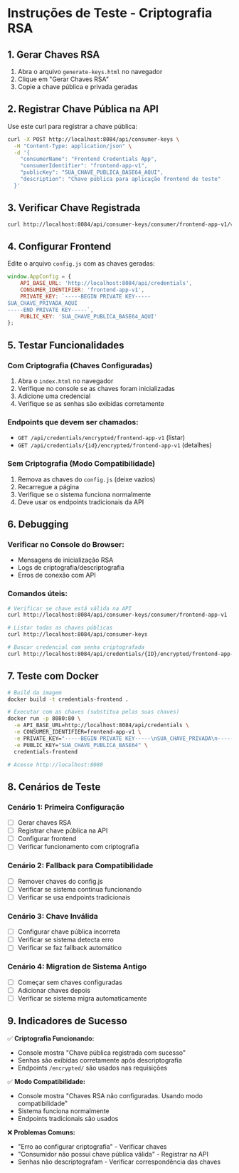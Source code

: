 # Instruções de Teste - Criptografia RSA

## 1. Gerar Chaves RSA

1. Abra o arquivo `generate-keys.html` no navegador
2. Clique em "Gerar Chaves RSA"
3. Copie a chave pública e privada geradas

## 2. Registrar Chave Pública na API

Use este curl para registrar a chave pública:

```bash
curl -X POST http://localhost:8084/api/consumer-keys \
  -H "Content-Type: application/json" \
  -d '{
    "consumerName": "Frontend Credentials App",
    "consumerIdentifier": "frontend-app-v1",
    "publicKey": "SUA_CHAVE_PUBLICA_BASE64_AQUI",
    "description": "Chave pública para aplicação frontend de teste"
  }'
```

## 3. Verificar Chave Registrada

```bash
curl http://localhost:8084/api/consumer-keys/consumer/frontend-app-v1/valid
```

## 4. Configurar Frontend

Edite o arquivo `config.js` com as chaves geradas:

```javascript
window.AppConfig = {
    API_BASE_URL: 'http://localhost:8084/api/credentials',
    CONSUMER_IDENTIFIER: 'frontend-app-v1',
    PRIVATE_KEY: `-----BEGIN PRIVATE KEY-----
SUA_CHAVE_PRIVADA_AQUI
-----END PRIVATE KEY-----`,
    PUBLIC_KEY: 'SUA_CHAVE_PUBLICA_BASE64_AQUI'
};
```

## 5. Testar Funcionalidades

### Com Criptografia (Chaves Configuradas)
1. Abra o `index.html` no navegador
2. Verifique no console se as chaves foram inicializadas
3. Adicione uma credencial
4. Verifique se as senhas são exibidas corretamente

### Endpoints que devem ser chamados:
- `GET /api/credentials/encrypted/frontend-app-v1` (listar)
- `GET /api/credentials/{id}/encrypted/frontend-app-v1` (detalhes)

### Sem Criptografia (Modo Compatibilidade)
1. Remova as chaves do `config.js` (deixe vazios)
2. Recarregue a página
3. Verifique se o sistema funciona normalmente
4. Deve usar os endpoints tradicionais da API

## 6. Debugging

### Verificar no Console do Browser:
- Mensagens de inicialização RSA
- Logs de criptografia/descriptografia
- Erros de conexão com API

### Comandos úteis:
```bash
# Verificar se chave está válida na API
curl http://localhost:8084/api/consumer-keys/consumer/frontend-app-v1

# Listar todas as chaves públicas
curl http://localhost:8084/api/consumer-keys

# Buscar credencial com senha criptografada
curl http://localhost:8084/api/credentials/{ID}/encrypted/frontend-app-v1
```

## 7. Teste com Docker

```bash
# Build da imagem
docker build -t credentials-frontend .

# Executar com as chaves (substitua pelas suas chaves)
docker run -p 8080:80 \
  -e API_BASE_URL=http://localhost:8084/api/credentials \
  -e CONSUMER_IDENTIFIER=frontend-app-v1 \
  -e PRIVATE_KEY="-----BEGIN PRIVATE KEY-----\nSUA_CHAVE_PRIVADA\n-----END PRIVATE KEY-----" \
  -e PUBLIC_KEY="SUA_CHAVE_PUBLICA_BASE64" \
  credentials-frontend

# Acesse http://localhost:8080
```

## 8. Cenários de Teste

### Cenário 1: Primeira Configuração
- [ ] Gerar chaves RSA
- [ ] Registrar chave pública na API
- [ ] Configurar frontend
- [ ] Verificar funcionamento com criptografia

### Cenário 2: Fallback para Compatibilidade
- [ ] Remover chaves do config.js
- [ ] Verificar se sistema continua funcionando
- [ ] Verificar se usa endpoints tradicionais

### Cenário 3: Chave Inválida
- [ ] Configurar chave pública incorreta
- [ ] Verificar se sistema detecta erro
- [ ] Verificar se faz fallback automático

### Cenário 4: Migration de Sistema Antigo
- [ ] Começar sem chaves configuradas
- [ ] Adicionar chaves depois
- [ ] Verificar se sistema migra automaticamente

## 9. Indicadores de Sucesso

✅ **Criptografia Funcionando:**
- Console mostra "Chave pública registrada com sucesso"
- Senhas são exibidas corretamente após descriptografia
- Endpoints `/encrypted/` são usados nas requisições

✅ **Modo Compatibilidade:**
- Console mostra "Chaves RSA não configuradas. Usando modo compatibilidade"
- Sistema funciona normalmente
- Endpoints tradicionais são usados

❌ **Problemas Comuns:**
- "Erro ao configurar criptografia" - Verificar chaves
- "Consumidor não possui chave pública válida" - Registrar na API
- Senhas não descriptografam - Verificar correspondência das chaves
